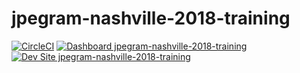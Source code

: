 # jpegram-nashville-2018-training

[![CircleCI](https://circleci.com/gh/nashville-2018-training/jpegram-nashville-2018-training.svg?style=shield)](https://circleci.com/gh/nashville-2018-training/jpegram-nashville-2018-training)
[![Dashboard jpegram-nashville-2018-training](https://img.shields.io/badge/dashboard-jpegram_nashville_2018_training-yellow.svg)](https://dashboard.pantheon.io/sites/bd56ac9e-2223-4eb1-bd7a-7e063c4d0c88#dev/code)
[![Dev Site jpegram-nashville-2018-training](https://img.shields.io/badge/site-jpegram_nashville_2018_training-blue.svg)](http://dev-jpegram-nashville-2018-training.pantheonsite.io/)